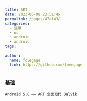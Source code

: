 ```yaml
---
title: ART
date: 2023-06-08 23:51:46
permalink: /pages/47af43/
categories:
  - 运维
  - os
  - android
  - android
tags:
  - 
author: 
  name: fovegage
  link: https://github.com/fovegage
---
```

### 基础
```
Android 5.0 —— ART 全面取代 Dalvik
```